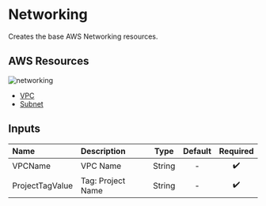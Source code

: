 # Networking

Creates the base AWS Networking resources.

## AWS Resources

![networking](https://user-images.githubusercontent.com/26026175/206866760-80ee4c09-6e7c-4d06-bde7-5d5d03115b79.png)

- [VPC](https://docs.aws.amazon.com/AWSCloudFormation/latest/UserGuide/aws-resource-ec2-vpc.html)
- [Subnet](https://docs.aws.amazon.com/AWSCloudFormation/latest/UserGuide/aws-resource-ec2-subnet.html)

## Inputs

| Name    | Description                            |  Type  | Default |      Required      |
| :------ | :------------------------------------- | :----: | :-----: | :----------------: |
| VPCName | VPC Name | String |    -    | :heavy_check_mark: |
| ProjectTagValue | Tag: Project Name | String |    -    | :heavy_check_mark: |
